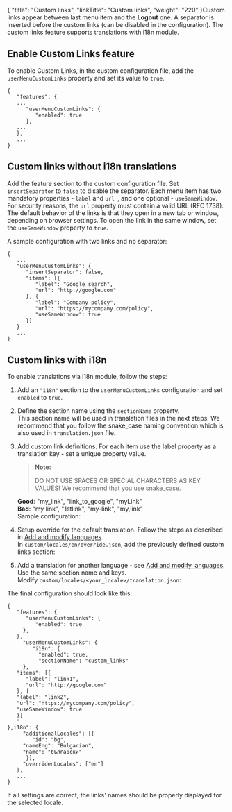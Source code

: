 {
    "title": "Custom links",
    "linkTitle": "Custom links",
    "weight": "220"
}Custom links appear between last menu item and the **Logout** one. A separator is inserted before the custom links (can be disabled in the configuration). The custom links feature supports translations with i18n module.

## Enable Custom Links feature

To enable Custom Links, in the custom configuration file, add the `userMenuCustomLinks` property and set its value to `true`.


    {
       "features": {
       ...
          "userMenuCustomLinks": {
             "enabled": true
          },
       ...
       },
       ...
    }                       

## Custom links without i18n translations

Add the feature section to the custom configuration file. Set `insertSeparator` to `false` to disable the separator. Each menu item has two mandatory properties - `label` and `url `, and one optional - `useSameWindow`. For security reasons, the `url` property must contain a valid URL (RFC 1738). The default behavior of the links is that they open in a new tab or window, depending on browser settings. To open the link in the same window, set the `useSameWindow` property to `true`.

A sample configuration with two links and no separator:


    {
       ...
       "userMenuCustomLinks": {
          "insertSeparator": false,
          "items": [{
             "label": "Google search",
             "url": "http://google.com"
          }, {
             "label": "Company policy",
             "url": "https://mycompany.com/policy",
             "useSameWindow": true
          }]
       }
       ...
    }                   

## Custom links with i18n

To enable translations via i18n module, follow the steps:

1.  Add an `"i18n"` section to the `userMenuCustomLinks` configuration and set `enabled` to `true`.

2.  Define the section name using the `sectionName` property.  
    This section name will be used in translation files in the next steps. We recommend that you follow the snake\_case naming convention which is also used in `translation.json` file.

3.  Add custom link definitions. For each item use the label property as a translation key - set a unique property value.  

    > **Note:**
    >
    > DO NOT USE SPACES OR SPECIAL CHARACTERS AS KEY VALUES! We recommend that you use snake\_case.

      
    **Good**: "my\_link", "link\_to\_google", "myLink"  
    **Bad**: "my link", "1stlink", "my-link", "my,link"  
    Sample configuration:  

4.  Setup override for the default translation. Follow the steps as described in [Add and modify languages](../add_mod_lang).  
    In `custom/locales/en/override.json`, add the previously defined custom links section:

5.  Add a translation for another language - see [Add and modify languages](../add_mod_lang). Use the same section name and keys.  
    Modify `custom/locales/<your_locale>/translation.json`:  

The final configuration should look like this:


    {
       "features": {
          "userMenuCustomLinks": {
             "enabled": true
         },
       },
         "userMenuCustomLinks": {
            "i18n": {
              "enabled": true,
              "sectionName": "custom_links"
         }, 
       "items": [{
          "label": "link1",
          "url": "http://google.com"
       }, {
       "label": "link2",
       "url": "https://mycompany.com/policy",
       "useSameWindow": true
       }]
       "
    },i18n": {
         "additionalLocales": [{
            "id": "bg",
         "nameEng": "Bulgarian",
         "name": "български" 
          }],
         "overridenLocales": ["en"]
       },
       ...
    }                       

If all settings are correct, the links' names should be properly displayed for the selected locale.
